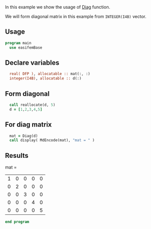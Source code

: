 In this example we show the usage of [Diag](Diag.md) function.

We will form diagonal matrix in this example from `INTEGER(I4B)` vector.

## Usage

```fortran title="header"
program main
  use easifemBase
```

## Declare variables

```fortran title="variables"
  real( DFP ), allocatable :: mat(:, :)
  integer(I4B), allocatable :: d(:)
```

## Form diagonal

```fortran title="form random diagonal"
  call reallocate(d, 5)
  d = [1,2,3,4,5]
```

## For diag matrix

```fortran title="diagonal matrix"
  mat = Diag(d)
  call display( MdEncode(mat), "mat = " )
```

## Results

mat =

|   |   |   |   |   |
|---|---|---|---|---|
| 1 | 0 | 0 | 0 | 0 |
| 0 | 2 | 0 | 0 | 0 |
| 0 | 0 | 3 | 0 | 0 |
| 0 | 0 | 0 | 4 | 0 |
| 0 | 0 | 0 | 0 | 5 |

```fortran title="cleanup"
end program
```
